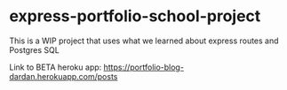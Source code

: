 # express-portfolio-school-project
This is a WIP project that uses what we learned about express routes and Postgres SQL

Link to BETA heroku app: https://portfolio-blog-dardan.herokuapp.com/posts
